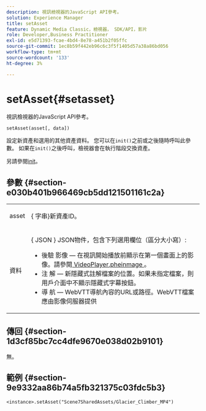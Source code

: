 ```yaml
---
description: 視訊檢視器的JavaScript API參考。
solution: Experience Manager
title: setAsset
feature: Dynamic Media Classic，檢視器， SDK/API，影片
role: Developer,Business Practitioner
exl-id: e5d71393-fcae-4bd4-8e78-a451b2f05ffc
source-git-commit: 1ec8b59f442eb96c6c3f5f1405d57a38a86bd056
workflow-type: tm+mt
source-wordcount: '133'
ht-degree: 3%

---
```


# setAsset{#setasset}

視訊檢視器的JavaScript API參考。

`setAsset(asset[, data])`

設定新資產和選用的其他資產資料。 您可以在`init()`之前或之後隨時呼叫此參數。 如果在`init()`之後呼叫，檢視器會在執行階段交換資產。

另請參閱[init](../../../c-html5-s7-aem-asset-viewers/c-html5-video-reference/c-html5-video-viewer-20-javascriptapiref/r-html5-video-viewer-20-javascriptapiref-init.md#reference-3b570ba8b35045d6b30fb178c21a66c6)。

## 參數 {#section-e030b401b966469cb5dd121501161c2a}

<table id="table_896DFF34A68A403DB93A6D597461A573"> 
 <tbody> 
  <tr> 
   <td colname="col1"> <p> <span class="codeph"> asset </span> </p> </td> 
   <td colname="col2"> <p>{ <span class="codeph">字串</span>}新資產ID。 </p> </td> 
  </tr> 
  <tr> 
   <td colname="col1"> <p> <span class="codeph"> 資料 </span> </p> </td> 
   <td colname="col2"> <p>{ <span class="codeph"> JSON </span>} JSON物件，包含下列選用欄位（區分大小寫）: </p> <p> 
     <ul id="ul_26121393BC7145FF8A43C05ACCBEFF36"> 
      <li id="li_DA50E073F3D4460CBC34243A2CBCC895"> <span class="codeph"> 後驗 </span> 影像 — 在視訊開始播放前顯示在第一個畫面上的影像。請參閱<a href="../../../c-html5-s7-aem-asset-viewers/c-html5-video-reference/c-html5-video-cmdref/r-html5-video-viewer-conf-attrib-videoplayer-posterimage.md#reference-9739abeeb9f64c02b5d2f7a0d1706103" format="dita" scope="local"> VideoPlayer.pheinmage </a>。 </li> 
      <li id="li_BBFF3965B69A4AC8A469FDB69097B25A"> <span class="codeph"> 注 </span> 解 — 新隱藏式註解檔案的位置。如果未指定檔案，則用戶介面中不顯示隱藏式字幕按鈕。 </li> 
      <li id="li_4659E82D38EB4438AAA04FDEAF21B087"> <span class="codeph"> 導 </span> 航 — WebVTT導航內容的URL或路徑。WebVTT檔案應由影像伺服器提供 </li> 
     </ul> </p> </td> 
  </tr> 
 </tbody> 
</table>

## 傳回 {#section-1d3cf85bc7cc4dfe9670e038d02b9101}

無。

## 範例 {#section-9e9332aa86b74a5fb321375c03fdc5b3}

```
<instance>.setAsset("Scene7SharedAssets/Glacier_Climber_MP4")
```
